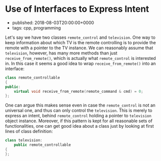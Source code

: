 # Use of Interfaces to Express Intent
- published: 2018-08-03T20:00:00+0000
- tags: cpp, programming

Let's say we have two classes `remote_control` and `television`. One way to keep
information about which TV is the remote controlling is to provide the remote
with a pointer to the TV instance. We can reasonably assume that `television`,
however, has many more methods than just `receive_from_remote()`, which is
actually what `remote_control` is interested in. In this case it seems a good
idea to wrap `receive_from_remote()` into an interface:

```CPP
class remote_controllable
{
public:
    virtual void receive_from_remote(remote_command & cmd) = 0;
};
```

One can argue this makes sense even in case the `remote_control` is not an
universal one, and thus can only control the `television`. This is merely to
express an intent, behind `remote_control` holding a pointer to `television`
object instance. Moreover, if this pattern is kept for all reasonable sets of
functionalities, one can get good idea about a class just by looking at first
lines of class definition:

```CPP
class television:
    public remote_controllable
{
};
```


